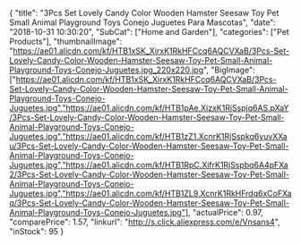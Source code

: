 {
	"title": "3Pcs Set Lovely Candy Color Wooden Hamster Seesaw Toy Pet Small Animal Playground Toys Conejo Juguetes Para Mascotas",
	"date": "2018-10-31 10:30:20",
	"SubCat": ["Home and Garden"],
	"categories": ["Pet Products"],
	"thumbnailImage": "https://ae01.alicdn.com/kf/HTB1xSK_XirxK1RkHFCcq6AQCVXaB/3Pcs-Set-Lovely-Candy-Color-Wooden-Hamster-Seesaw-Toy-Pet-Small-Animal-Playground-Toys-Conejo-Juguetes.jpg_220x220.jpg",
	"BigImage": ["https://ae01.alicdn.com/kf/HTB1xSK_XirxK1RkHFCcq6AQCVXaB/3Pcs-Set-Lovely-Candy-Color-Wooden-Hamster-Seesaw-Toy-Pet-Small-Animal-Playground-Toys-Conejo-Juguetes.jpg","https://ae01.alicdn.com/kf/HTB1pAe.XizxK1RjSspjq6AS.pXaY/3Pcs-Set-Lovely-Candy-Color-Wooden-Hamster-Seesaw-Toy-Pet-Small-Animal-Playground-Toys-Conejo-Juguetes.jpg","https://ae01.alicdn.com/kf/HTB1zZ1.XcnrK1RjSspkq6yuvXXau/3Pcs-Set-Lovely-Candy-Color-Wooden-Hamster-Seesaw-Toy-Pet-Small-Animal-Playground-Toys-Conejo-Juguetes.jpg","https://ae01.alicdn.com/kf/HTB1RpC.XifrK1RjSspbq6A4pFXa2/3Pcs-Set-Lovely-Candy-Color-Wooden-Hamster-Seesaw-Toy-Pet-Small-Animal-Playground-Toys-Conejo-Juguetes.jpg","https://ae01.alicdn.com/kf/HTB1ZL9.XcnrK1RkHFrdq6xCoFXaq/3Pcs-Set-Lovely-Candy-Color-Wooden-Hamster-Seesaw-Toy-Pet-Small-Animal-Playground-Toys-Conejo-Juguetes.jpg"],
	"actualPrice": 0.97,
	"comparePrice": 1.57,
	"linkurl": "http://s.click.aliexpress.com/e/Vnsans4",
	"inStock": 95
}
